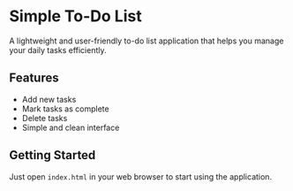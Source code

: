 # Simple To-Do List

A lightweight and user-friendly to-do list application that helps you manage your daily tasks efficiently.

## Features
- Add new tasks
- Mark tasks as complete
- Delete tasks
- Simple and clean interface

## Getting Started
Just open `index.html` in your web browser to start using the application.





